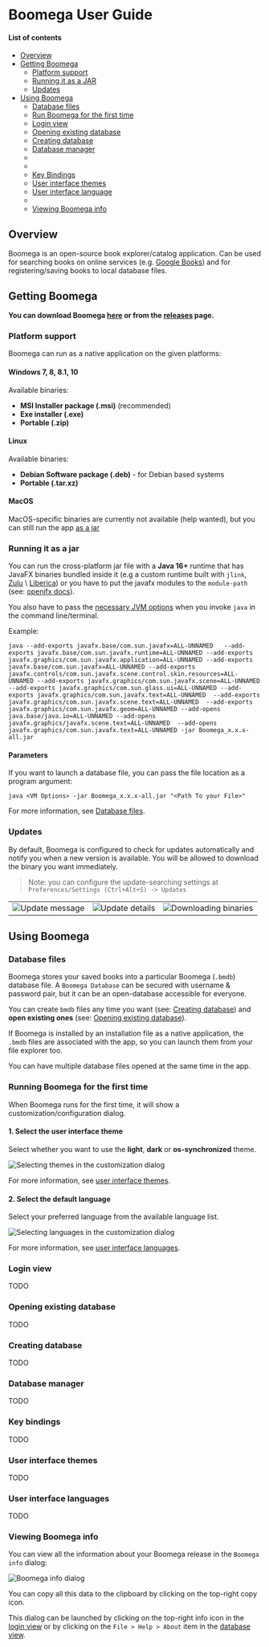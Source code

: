 # Boomega User Guide

#### List of contents

* [Overview](#overview)
* [Getting Boomega](#getting-boomega)
    * [Platform support](#platform-support)
    * [Running it as a JAR](#running-it-as-a-jar)
    * [Updates](#updates)
* [Using Boomega](#using-boomega)
  * [Database files](#database-files)
  * [Run Boomega for the first time](#running-boomega-for-the-first-time)
  * [Login view](#login-view)
  * [Opening existing database](#opening-existing-database)
  * [Creating database](#creating-database) 
  * [Database manager](#database-manager) 
  *
  *
  * [Key Bindings](#key-bindings)
  * [User interface themes](#user-interface-themes)
  * [User interface language](#user-interface-languages)
  *
  * [Viewing Boomega info](#viewing-boomega-info)
    

## Overview

Boomega is an open-source book explorer/catalog application.
Can be used for searching books on online services (e.g. [Google Books](https://books.google.com/googlebooks/about/index.html))
and for registering/saving books to local database files.


## Getting Boomega

**You can download Boomega [here](README.md#download) or from the [releases](https://github.com/Dansoftowner/Boomega/releases) page.**

### Platform support

Boomega can run as a native application on the given platforms:

#### Windows 7, 8, 8.1, 10

Available binaries:
* **MSI Installer package (.msi)** (recommended)
* **Exe installer (.exe)**
* **Portable (.zip)**

#### Linux

Available binaries:
* **Debian Software package (.deb)** - for Debian based systems
* **Portable (.tar.xz)**

#### MacOS

MacOS-specific binaries are currently not available (help wanted), but you can still run the app [as a jar](#running-it-as-a-jar)

### Running it as a jar

You can run the cross-platform jar file with a **Java 16+** 
runtime that has JavaFX binaries bundled inside it (e.g a custom runtime built with `jlink`, [Zulu](https://www.azul.com/downloads/zulu-community/?package=jdk-fx) \ [Liberica](https://bell-sw.com/pages/libericajdk/)) or you have to 
put the javafx modules to the `module-path` (see: [openjfx docs](https://openjfx.io/openjfx-docs/#install-javafx)).

You also have to pass the [necessary JVM options](JVM_OPTIONS.md) when you invoke `java` in the command line/terminal.  

Example:
```
java --add-exports javafx.base/com.sun.javafx=ALL-UNNAMED   --add-exports javafx.base/com.sun.javafx.runtime=ALL-UNNAMED --add-exports javafx.graphics/com.sun.javafx.application=ALL-UNNAMED --add-exports javafx.base/com.sun.javafx=ALL-UNNAMED --add-exports javafx.controls/com.sun.javafx.scene.control.skin.resources=ALL-UNNAMED --add-exports javafx.graphics/com.sun.javafx.scene=ALL-UNNAMED  --add-exports javafx.graphics/com.sun.glass.ui=ALL-UNNAMED --add-exports javafx.graphics/com.sun.javafx.text=ALL-UNNAMED  --add-exports javafx.graphics/com.sun.javafx.scene.text=ALL-UNNAMED  --add-exports javafx.graphics/com.sun.javafx.geom=ALL-UNNAMED --add-opens java.base/java.io=ALL-UNNAMED --add-opens javafx.graphics/javafx.scene.text=ALL-UNNAMED  --add-opens javafx.graphics/com.sun.javafx.text=ALL-UNNAMED -jar Boomega_x.x.x-all.jar
```

#### Parameters

If you want to launch a database file, you can pass the file location as a program argument:

```
java <VM Options> -jar Boomega_x.x.x-all.jar "<Path To your File>"
```

For more information, see [Database files](#database-files).

### Updates

By default, Boomega is configured to check for updates automatically and notify you when a new version is available.
You will be allowed to download the binary you want immediately.

> Note: you can configure the update-searching settings at `Preferences/Settings (Ctrl+Alt+S) -> Updates`

<table>
<tr>

<td>
<img src="readme/userguide/update/Update1.png" alt="Update message">
</td>

<td>
<img src="readme/userguide/update/Update2.png" alt="Update details">
</td>

<td>
<img src="readme/userguide/update/Update3.png" alt="Downloading binaries">
</td>

</tr>
</table>

## Using Boomega

### Database files

Boomega stores your saved books into a particular Boomega (`.bmdb`) database file.
A `Boomega Database` can be secured with username & password pair, but it can be an open-database accessible for everyone.

You can create `bmdb` files any time you want (see: [Creating database](#creating-database)) and **open existing ones** (see: [Opening existing database](#opening-existing-database)).

If Boomega is installed by an installation file as a native application, the `.bmdb` files are associated with 
the app, so you can launch them from your file explorer too.

You can have multiple database files opened at the same time in the app.

### Running Boomega for the first time

When Boomega runs for the first time, it will show a customization/configuration dialog.

#### 1. Select the user interface theme

Select whether you want to use the **light**, **dark** or **os-synchronized** theme.

![Selecting themes in the customization dialog](readme/userguide/firsttime/FirstTimeTheme.png)

For more information, see [user interface themes](#user-interface-themes).

#### 2. Select the default language

Select your preferred language from the available language list.

![Selecting languages in the customization dialog](readme/userguide/firsttime/FirstTimeLanguage.png)

For more information, see [user interface languages](#user-interface-languages).

### Login view

TODO

### Opening existing database

TODO

### Creating database

TODO

### Database manager

TODO

### Key bindings

TODO

### User interface themes

TODO

### User interface languages

TODO

### Viewing Boomega info

You can view all the information about your Boomega release in the `Boomega info` dialog:

![Boomega info dialog](readme/userguide/BoomegaInfo.png)

You can copy all this data to the clipboard by clicking on the top-right copy icon.

This dialog can be launched by clicking on the top-right info icon in the [login view](#login-view) 
or by clicking on the `File > Help > About` item in the [database view](#database-view).